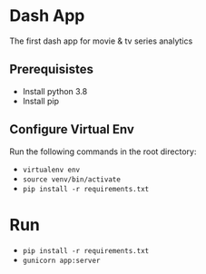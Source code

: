 # Dash App
The first dash app for movie & tv series analytics

## Prerequisistes
- Install python 3.8
- Install pip

## Configure Virtual Env
Run the following commands in the root directory: 
- `virtualenv env`
- `source venv/bin/activate`
- `pip install -r requirements.txt`

# Run
- `pip install -r requirements.txt`
- `gunicorn app:server`
